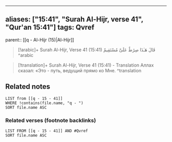 
---
aliases: ["15:41", "Surah Al-Hijr, verse 41", "Qur'an 15:41"]
tags: Qvref
---

parent:: [[q - Al-Hijr (15)|Al-Hijr]]

> [!arabic]+ Surah Al-Hijr, Verse 41 (15:41)
> <span class="quran-arabic">قَالَ هَـٰذَا صِرَٰطٌ عَلَىَّ مُسْتَقِيمٌ</span>
^arabic

> [!translation]+ Surah Al-Hijr, Verse 41 (15:41) - Translation
> Аллах сказал: «Это - путь, ведущий прямо ко Мне.
^translation



## Related notes
```dataview
LIST from [[q - 15 - 41]]
WHERE !contains(file.name, "q - ")
SORT file.name ASC
```

### Related verses (footnote backlinks)
```dataview
LIST FROM [[q - 15 - 41]] AND #Qvref
SORT file.name ASC
```

